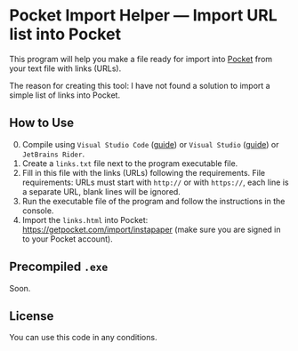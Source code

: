 # Pocket Import Helper — Import URL list into Pocket

This program will help you make a file ready for import into [Pocket](https://getpocket.com/) from your text file with links (URLs).

The reason for creating this tool: I have not found a solution to import a simple list of links into Pocket.

## How to Use

0. Compile using `Visual Studio Code` ([guide](https://code.visualstudio.com/docs/languages/dotnet)) or `Visual Studio` ([guide](https://docs.microsoft.com/en-us/visualstudio/get-started/csharp/tutorial-console?view=vs-2022)) or `JetBrains Rider`.
1. Create a `links.txt` file next to the program executable file.
2. Fill in this file with the links (URLs) following the requirements. File requirements: URLs must start with `http://` or with `https://`, each line is a separate URL, blank lines will be ignored.
3. Run the executable file of the program and follow the instructions in the console.
4. Import the `links.html` into Pocket: https://getpocket.com/import/instapaper (make sure you are signed in to your Pocket account).

## Precompiled `.exe`

Soon.

## License

You can use this code in any conditions.
